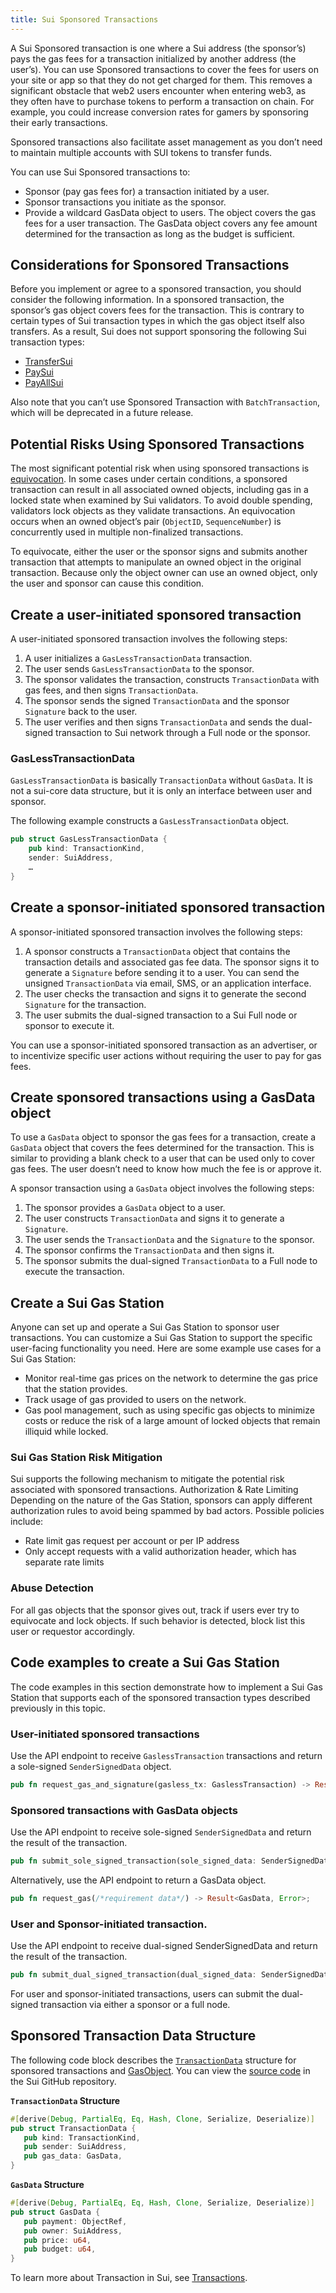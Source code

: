 ```yaml
---
title: Sui Sponsored Transactions
---
```


A Sui Sponsored transaction is one where a Sui address (the sponsor’s) pays the gas fees for a transaction initialized by another address (the user’s). You can use Sponsored transactions to cover the fees for users on your site or app so that they do not get charged for them. This removes a significant obstacle that web2 users encounter when entering web3, as they often have to purchase tokens to perform a transaction on chain. For example, you could increase conversion rates for gamers by sponsoring their early transactions.

Sponsored transactions also facilitate asset management as you don’t need to maintain multiple accounts with SUI tokens to transfer funds.

You can use Sui Sponsored transactions to:
 * Sponsor (pay gas fees for) a transaction initiated by a user.
 * Sponsor transactions you initiate as the sponsor.
 * Provide a wildcard GasData object to users. The object covers the gas fees for a user transaction. The GasData object covers any fee amount determined for the transaction as long as the budget is sufficient.

## Considerations for Sponsored Transactions

Before you implement or agree to a sponsored transaction, you should consider the following information.
In a sponsored transaction, the sponsor’s gas object covers fees for the transaction. This is contrary to certain types of Sui transaction types in which the gas object itself also transfers. As a result, Sui does not support sponsoring the following Sui transaction types:
 * [TransferSui](https://docs.sui.io/sui-jsonrpc#sui_transferSui)
 * [PaySui](https://docs.sui.io/sui-jsonrpc#sui_paySui)
 * [PayAllSui](https://docs.sui.io/sui-jsonrpc#sui_payAllSui)

 Also note that you can’t use Sponsored Transaction with `BatchTransaction`, which will be deprecated in a future release.

## Potential Risks Using Sponsored Transactions

The most significant potential risk when using sponsored transactions is [equivocation](../learn/sui-glossary#equivocation). In some cases under certain conditions, a sponsored transaction can result in all associated owned objects, including gas in a locked state when examined by Sui validators. To avoid double spending, validators lock objects as they validate transactions. An equivocation occurs when an owned object’s pair (`ObjectID`, `SequenceNumber`) is concurrently used in multiple non-finalized transactions.

To equivocate, either the user or the sponsor signs and submits another transaction that attempts to manipulate an owned object in the original transaction. Because only the object owner can use an owned object, only the user and sponsor can cause this condition.

## Create a user-initiated sponsored transaction

A user-initiated sponsored transaction involves the following steps:

 1. A user initializes a `GasLessTransactionData` transaction.
 1. The user sends `GasLessTransactionData` to the sponsor.
 1. The sponsor validates the transaction, constructs `TransactionData` with gas fees, and then signs `TransactionData`.
 1. The sponsor sends the signed `TransactionData` and the sponsor `Signature` back to the user.
 1. The user verifies and then signs `TransactionData` and sends the dual-signed transaction to Sui network through a Full node or the sponsor.

### GasLessTransactionData

`GasLessTransactionData` is basically `TransactionData` without `GasData`. It is not a sui-core data structure, but it is only an interface between user and sponsor.

The following example constructs a `GasLessTransactionData`  object.

```rust
pub struct GasLessTransactionData {
    pub kind: TransactionKind,
    sender: SuiAddress,
    …
}
```

## Create a sponsor-initiated sponsored transaction  

A sponsor-initiated sponsored transaction involves the following steps:
 1. A sponsor constructs a `TransactionData` object that contains the transaction details and associated gas fee data. The sponsor signs it to generate a `Signature` before sending it to a user. You can send the unsigned `TransactionData` via email, SMS, or an application interface.
 1. The user checks the transaction and signs it to generate the second `Signature` for the transaction.
 1. The user submits the dual-signed transaction to a Sui Full node or sponsor to execute it.

You can use a sponsor-initiated sponsored transaction as an advertiser, or to incentivize specific user actions without requiring the user to pay for gas fees.

## Create sponsored transactions using a GasData object

To use a `GasData` object to sponsor the gas fees for a transaction, create a `GasData` object that covers the fees determined for the transaction. This is similar to providing a blank check to a user that can be used only to cover gas fees. The user doesn’t need to know how much the fee is or approve it.

 A sponsor transaction using a `GasData` object involves the following steps:
 1. The sponsor provides a `GasData` object to a user.
 1. The user constructs `TransactionData` and signs it to generate a `Signature`.
 1. The user sends the `TransactionData` and the `Signature` to the sponsor.
 1. The sponsor confirms the `TransactionData` and then signs it.
 1. The sponsor submits the dual-signed `TransactionData` to a Full node to execute the transaction.

## Create a Sui Gas Station

Anyone can set up and operate a Sui Gas Station to sponsor user transactions. You can customize a Sui Gas Station to support the specific user-facing functionality you need. Here are some example use cases for a Sui Gas Station:
 * Monitor real-time gas prices on the network to determine the gas price that the station provides.
 * Track usage of gas provided to users on the network.
 * Gas pool management, such as using specific gas objects to minimize costs or reduce the risk of a large amount of locked objects that remain illiquid while locked.

### Sui Gas Station Risk Mitigation

Sui supports the following mechanism to mitigate the potential risk associated with sponsored transactions.
Authorization & Rate Limiting
Depending on the nature of the Gas Station, sponsors can apply different authorization rules to avoid being spammed by bad actors. Possible policies include:
 * Rate limit gas request per account or per IP address
 * Only accept requests with a valid authorization header, which has separate rate limits

### Abuse Detection

For all gas objects that the sponsor gives out, track if users ever try to equivocate and lock objects. If such behavior is detected, block list this user or requestor accordingly.

## Code examples to create a Sui Gas Station

The code examples in this section demonstrate how to implement a Sui Gas Station that supports each of the sponsored transaction types described previously in this topic.

### User-initiated sponsored transactions

Use the API endpoint to receive `GaslessTransaction` transactions and return a sole-signed `SenderSignedData` object.

```rust
pub fn request_gas_and_signature(gasless_tx: GaslessTransaction) -> Result<SenderSignedData, Error>;
```

### Sponsored transactions with GasData objects

Use the API endpoint to receive sole-signed `SenderSignedData` and return the result of the transaction.

```rust
pub fn submit_sole_signed_transaction(sole_signed_data: SenderSignedData) -> Result<(Transaction, CertifiedTransactionEffects), Error>;
```

Alternatively, use the API endpoint to return a GasData object.

```rust
pub fn request_gas(/*requirement data*/) -> Result<GasData, Error>;
```

### User and Sponsor-initiated transaction.

Use the API endpoint to receive dual-signed SenderSignedData and return the result of the transaction.

```rust
pub fn submit_dual_signed_transaction(dual_signed_data: SenderSignedData) -> Result<(Transaction, CertifiedTransactionEffects), Error>;
```

For user and sponsor-initiated transactions, users can submit the dual-signed transaction via either a sponsor or a full node.

## Sponsored Transaction Data Structure

The following code block describes the [`TransactionData`](https://github.com/MystenLabs/sui/blob/main/crates/sui-types/src/messages.rs#L999) structure for sponsored transactions and [GasObject](https://github.com/MystenLabs/sui/blob/main/crates/sui-types/src/messages.rs#L982). You can view the [source code](https://github.com/MystenLabs/sui/blob/main/crates/sui-types/src/messages.rs) in the Sui GitHub repository.

**`TransactionData` Structure**
```rust
#[derive(Debug, PartialEq, Eq, Hash, Clone, Serialize, Deserialize)]
pub struct TransactionData {
   pub kind: TransactionKind,
   pub sender: SuiAddress,
   pub gas_data: GasData,
}
```

**`GasData` Structure**
```rust
#[derive(Debug, PartialEq, Eq, Hash, Clone, Serialize, Deserialize)]
pub struct GasData {
   pub payment: ObjectRef,
   pub owner: SuiAddress,
   pub price: u64,
   pub budget: u64,
}
```

To learn more about Transaction in Sui, see [Transactions](../learn/transactions.md).





